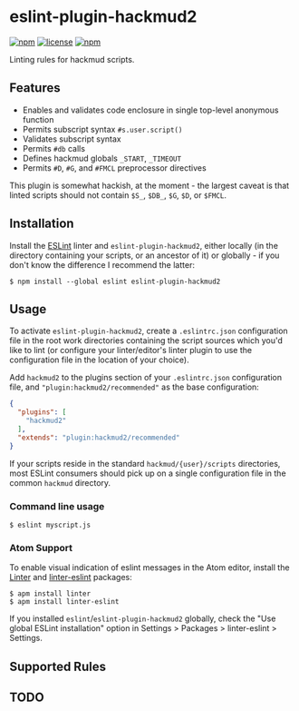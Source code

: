 # eslint-plugin-hackmud2

[![npm](https://img.shields.io/npm/v/eslint-plugin-hackmud2.svg?style=plastic)](https://www.npmjs.com/package/eslint-plugin-hackmud2) [![license](https://img.shields.io/github/license/KuroTsuto/eslint-plugin-hackmud.svg?style=plastic)](https://github.com/KuroTsuto/eslint-plugin-hackmud/blob/master/LICENSE.md) [![npm](https://img.shields.io/npm/dt/eslint-plugin-hackmud2.svg?style=plastic)](https://www.npmjs.com/package/eslint-plugin-hackmud2) 

Linting rules for hackmud scripts.

## Features

 - Enables and validates code enclosure in single top-level anonymous function
 - Permits subscript syntax `#s.user.script()`
 - Validates subscript syntax
 - Permits `#db` calls
 - Defines hackmud globals `_START`, `_TIMEOUT`
 - Permits `#D`, `#G`, and `#FMCL` preprocessor directives

This plugin is somewhat hackish, at the moment - the largest caveat is that linted scripts should not contain `$S_`, `$DB_`, `$G`, `$D`, or `$FMCL`.

## Installation

Install the [ESLint](http://eslint.org) linter and `eslint-plugin-hackmud2`, either locally (in the directory containing your scripts, or an ancestor of it) or globally - if you don't know the difference I recommend the latter:

```
$ npm install --global eslint eslint-plugin-hackmud2
```

## Usage

To activate `eslint-plugin-hackmud2`, create a `.eslintrc.json` configuration file in the root work directories containing the script sources which you'd like to lint (or configure your linter/editor's linter plugin to use the configuration file in the location of your choice).

Add `hackmud2` to the plugins section of your `.eslintrc.json` configuration file, and `"plugin:hackmud2/recommended"` as the base configuration:

```json
{
  "plugins": [
    "hackmud2"
  ],
  "extends": "plugin:hackmud2/recommended"
}
```

If your scripts reside in the standard `hackmud/{user}/scripts` directories, most ESLint consumers should pick up on a single configuration file in the common `hackmud` directory.

### Command line usage
```
$ eslint myscript.js
```

### Atom Support
To enable visual indication of eslint messages in the Atom editor, install the [Linter](https://atom.io/packages/linter) and [linter-eslint](https://atom.io/packages/linter-eslint) packages:

```
$ apm install linter
$ apm install linter-eslint
```

If you installed `eslint`/`eslint-plugin-hackmud2` globally, check the "Use global ESLint installation" option in Settings > Packages > linter-eslint > Settings.

## Supported Rules

## TODO
